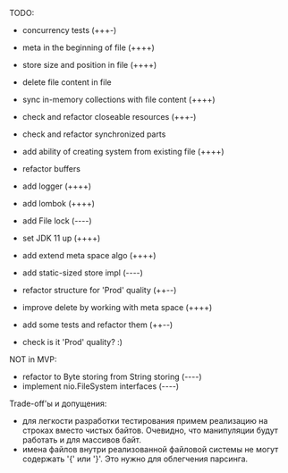 TODO:
- concurrency tests (+++-)
- meta in the beginning of file (++++)
- store size and position in file (++++)
- delete file content in file
- sync in-memory collections with file content (++++)
- check and refactor closeable resources (+++-)
- check and refactor synchronized parts
- add ability of creating system from existing file (++++)
- refactor buffers
- add logger (++++)
- add lombok (++++)
- add File lock (----)
- set JDK 11 up (++++)
- add extend meta space algo (++++)
- add static-sized store impl (----)
- refactor structure for 'Prod' quality (++--)
- improve delete by working with meta space (++++)
- add some tests and refactor them (++--)

- check is it 'Prod' quality? :)

NOT in MVP:
- refactor to Byte storing from String storing (----)
- implement nio.FileSystem interfaces (----)

Trade-off'ы и допущения:
- для легкости разработки тестирования примем реализацию на строках вместо чистых байтов. Очевидно, 
    что манипуляции будут работать и для массивов байт.
- имена файлов внутри реализованной файловой системы не могут содержать '{' или '}'. Это нужно для облегчения парсинга.
